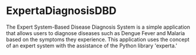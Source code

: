 # ExpertaDiagnosisDBD
The Expert System-Based Disease Diagnosis System is a simple application that allows users to diagnose diseases such as Dengue Fever and Malaria based on the symptoms they experience. This application uses the concept of an expert system with the assistance of the Python library 'experta.'
